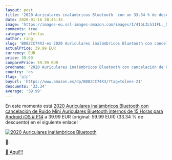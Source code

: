 ```yaml
---
layout: post
title: '2020 Auriculares inalámbricos Bluetooth  con un 33.34 % de descuento'
date: 2020-01-16 20:45:33
image: 'https://images-eu.ssl-images-amazon.com/images/I/41bLILh11FL._SL200_.jpg'
comments: true
category: ofertas
author: ring
slug: 'B082CC74X3-es 2020 Auriculares inalámbricos Bluetooth con cancelación de Ruido  Mini Auriculares Bluetooth internos de 15 Horas para Android iOS # F14'
actualPrice: 39.99 EUR
currency: EUR
price: 39.99
comparePrice: 59.99 EUR
prodname: '2020 Auriculares inalámbricos Bluetooth con cancelación de Ruido  Mini Auriculares Bluetooth internos de 15 Horas para Android iOS # F14'
country: 'es'
flag: '🇪🇸'
buyurl: 'https://www.amazon.es/dp/B082CC74X3/?tag=tolees-21'
descuento: '33.34'
average: '39.99'
---
```


En este momento está [2020 Auriculares inalámbricos Bluetooth con cancelación de Ruido  Mini Auriculares Bluetooth internos de 15 Horas para Android iOS # F14](https://www.amazon.es/dp/B082CC74X3/?tag=tolees-21) a 39.99 EUR (original: 59.99 EUR) (33.34 %  de descuento) en el siguiente enlace!

[![2020 Auriculares inalámbricos Bluetooth ](https://images-eu.ssl-images-amazon.com/images/I/41bLILh11FL._SL200_.jpg)](https://www.amazon.es/dp/B082CC74X3/?tag=tolees-21)

🔎:


[🛒 Aquí!!!](https://www.amazon.es/dp/B082CC74X3/?tag=tolees-21)
